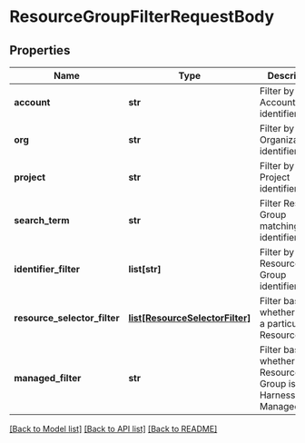 # ResourceGroupFilterRequestBody

## Properties
Name | Type | Description | Notes
------------ | ------------- | ------------- | -------------
**account** | **str** | Filter by Account identifier. | [optional] 
**org** | **str** | Filter by Organization identifier. | [optional] 
**project** | **str** | Filter by Project identifier. | [optional] 
**search_term** | **str** | Filter Resource Group matching by identifier/name. | [optional] 
**identifier_filter** | **list[str]** | Filter by Resource Group identifiers | [optional] 
**resource_selector_filter** | [**list[ResourceSelectorFilter]**](ResourceSelectorFilter.md) | Filter based on whether it has a particular Resource. | [optional] 
**managed_filter** | **str** | Filter based on whether the Resource Group is Harness Managed. | [optional] 

[[Back to Model list]](../README.md#documentation-for-models) [[Back to API list]](../README.md#documentation-for-api-endpoints) [[Back to README]](../README.md)

